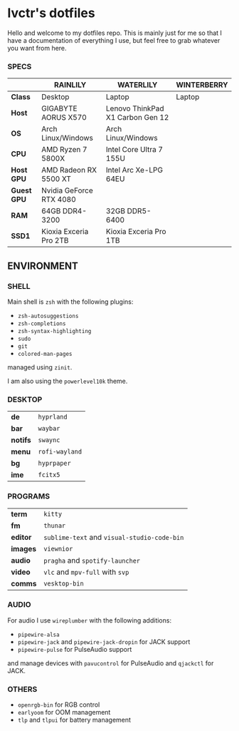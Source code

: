 # lvctr's dotfiles

Hello and welcome to my dotfiles repo.
This is mainly just for me so that I have a documentation of everything I use, but feel free to grab whatever you want from here.

### SPECS
|  | RAINLILY | WATERLILY | WINTERBERRY
|--|--|--|--|
| **Class** | Desktop | Laptop | Laptop
| **Host** | GIGABYTE AORUS X570 | Lenovo ThinkPad X1 Carbon Gen 12
| **OS** | Arch Linux/Windows | Arch Linux/Windows
| **CPU** | AMD Ryzen 7 5800X | Intel Core Ultra 7 155U
| **Host GPU** | AMD Radeon RX 5500 XT | Intel Arc Xe-LPG 64EU
| **Guest GPU** | Nvidia GeForce RTX 4080 | 
| **RAM** | 64GB DDR4-3200 | 32GB DDR5-6400
| **SSD1** | Kioxia Exceria Pro 2TB | Kioxia Exceria Pro 1TB

## ENVIRONMENT

### SHELL
Main shell is `zsh` with the following plugins:

- `zsh-autosuggestions`
- `zsh-completions`
- `zsh-syntax-highlighting`
- `sudo`
- `git`
- `colored-man-pages`

managed using `zinit`.

I am also using the `powerlevel10k` theme.

### DESKTOP
|||
|--|--|
| **de** | `hyprland` |
| **bar** | `waybar` |
| **notifs** | `swaync` |
| **menu** | `rofi-wayland` |
| **bg** | `hyprpaper` |
| **ime** | `fcitx5` |

### PROGRAMS
|||
|--|--|
| **term** | `kitty` |
| **fm** | `thunar` |
| **editor** | `sublime-text` and `visual-studio-code-bin` |
| **images** | `viewnior` |
| **audio** | `pragha` and `spotify-launcher` |
| **video** | `vlc` and `mpv-full` with `svp` |
| **comms** | `vesktop-bin` |

### AUDIO

For audio I use `wireplumber` with the following additions:
- `pipewire-alsa`
- `pipewire-jack` and `pipewire-jack-dropin` for JACK support
- `pipewire-pulse` for PulseAudio support

and manage devices with `pavucontrol` for PulseAudio and `qjackctl` for JACK.

### OTHERS
- `openrgb-bin` for RGB control
- `earlyoom` for OOM management
- `tlp` and `tlpui` for battery management
